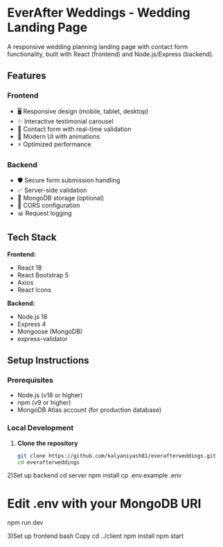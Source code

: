 # EverAfter Weddings - Wedding Landing Page

A responsive wedding planning landing page with contact form functionality, built with React (frontend) and Node.js/Express (backend).

## Features

### Frontend
- 🖥️ Responsive design (mobile, tablet, desktop)
- ✨ Interactive testimonial carousel
- 📝 Contact form with real-time validation
- 💅 Modern UI with animations
- ⚡ Optimized performance

### Backend
- 🛡️ Secure form submission handling
- ✅ Server-side validation
- 💾 MongoDB storage (optional)
- 🔄 CORS configuration
- 📊 Request logging

## Tech Stack

**Frontend:**
- React 18
- React Bootstrap 5
- Axios
- React Icons

**Backend:**
- Node.js 18
- Express 4
- Mongoose (MongoDB)
- express-validator


## Setup Instructions

### Prerequisites
- Node.js (v18 or higher)
- npm (v9 or higher)
- MongoDB Atlas account (for production database)

### Local Development

1) **Clone the repository**
   ```bash
   git clone https://github.com/kalyaniyash81/everafterweddings.git
   cd everafterweddings

2)Set up backend
cd server
npm install
cp .env.example .env
# Edit .env with your MongoDB URI
npm run dev

3)Set up frontend
bash
Copy
cd ../client
npm install
npm start


